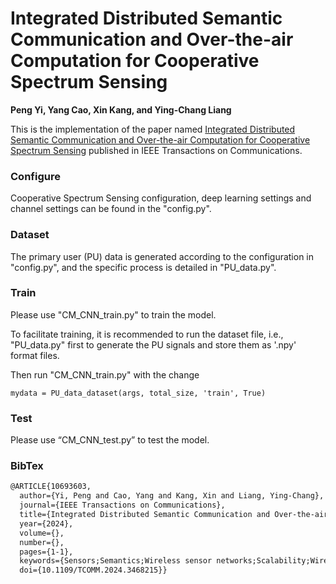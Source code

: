 # Integrated Distributed Semantic Communication and Over-the-air Computation for Cooperative Spectrum Sensing  

**Peng Yi, Yang Cao, Xin Kang, and Ying-Chang Liang**

This is the implementation of the paper named [Integrated Distributed Semantic Communication and Over-the-air Computation for Cooperative Spectrum Sensing](https://ieeexplore.ieee.org/document/10693603) published in  IEEE Transactions on Communications.

### Configure

Cooperative Spectrum Sensing configuration, deep learning settings and channel settings can be found in the "config.py".

### Dataset

The primary user (PU) data is generated according to the configuration in "config.py", and the specific process is detailed in "PU_data.py".

### Train

Please use "CM_CNN_train.py" to train the model. 

To facilitate training, it is recommended to run the dataset file, i.e., "PU_data.py" first to generate the PU signals and store them as '.npy' format files. 

Then run "CM_CNN_train.py" with the change 

`mydata = PU_data_dataset(args, total_size, 'train', True)` 

### Test

Please use “CM_CNN_test.py” to test the model. 

### BibTex

```latex
@ARTICLE{10693603,
  author={Yi, Peng and Cao, Yang and Kang, Xin and Liang, Ying-Chang},
  journal={IEEE Transactions on Communications}, 
  title={Integrated Distributed Semantic Communication and Over-the-air Computation for Cooperative Spectrum Sensing}, 
  year={2024},
  volume={},
  number={},
  pages={1-1},
  keywords={Sensors;Semantics;Wireless sensor networks;Scalability;Wireless networks;Internet of Things;Feature extraction;Cooperative spectrum sensing;distributed semantic communication;over-the-air computation},
  doi={10.1109/TCOMM.2024.3468215}}

```
